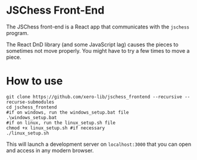 # JSChess Front-End
The JSChess front-end is a React app that communicates with the `jschess` program.

The React DnD library (and some JavaScript lag) causes the pieces to sometimes not move properly. You might have to try a few times to move a piece.

# How to use

```
git clone https://github.com/xero-lib/jschess_frontend --recursive --recurse-submodules
cd jschess_frontend
#if on windows, run the windows_setup.bat file
.\windows_setup.bat
#if on linux, run the linux_setup.sh file
chmod +x linux_setup.sh #if necessary 
./linux_setup.sh
```

This will launch a development server on `localhost:3000` that you can open and access in any modern browser.